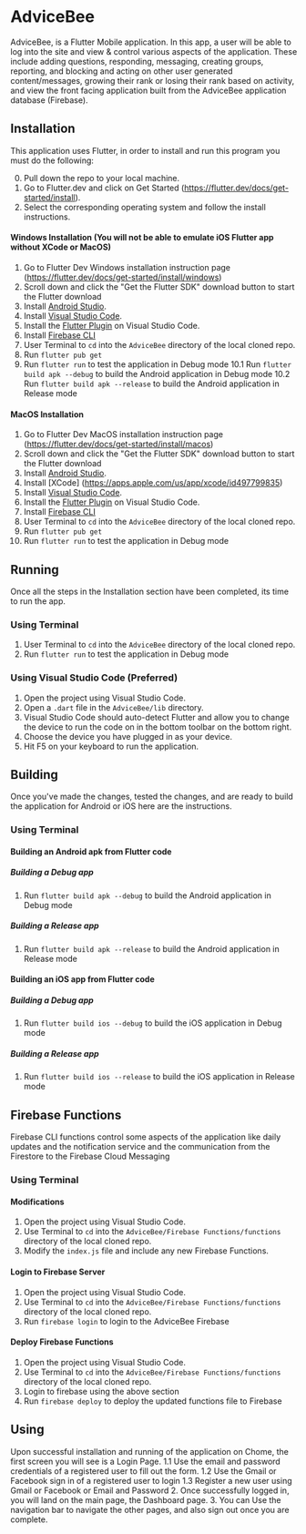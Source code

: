 # AdviceBee


AdviceBee, is a Flutter Mobile application. In this app, a user will be able to log into the site and view & control various aspects of the application. These include adding questions, responding, messaging, creating groups, reporting, and blocking and acting on other user generated content/messages, growing their rank or losing their rank based on activity, and view the front facing application built from the AdviceBee application database (Firebase).

## Installation

This application uses Flutter, in order to install and run this program you must do the following:

0. Pull down the repo to your local machine.
1. Go to Flutter.dev and click on Get Started (https://flutter.dev/docs/get-started/install).
2. Select the corresponding operating system and follow the install instructions.

#### Windows Installation (You will not be able to emulate iOS Flutter app without XCode or MacOS)
1. Go to Flutter Dev Windows installation instruction page (https://flutter.dev/docs/get-started/install/windows)
2. Scroll down and click the "Get the Flutter SDK" download button to start the Flutter download
3. Install [Android Studio](https://developer.android.com/studio).
4. Install [Visual Studio Code](https://code.visualstudio.com/download).
5. Install the [Flutter Plugin](https://flutter.dev/docs/development/tools/vs-code) on Visual Studio Code.
6. Install [Firebase CLI](https://firebase.google.com/docs/cli#install-cli-windows)
7. User Terminal to `cd` into the `AdviceBee`  directory of the local cloned repo.
8. Run `flutter pub get`
9. Run `flutter run` to test the application in Debug mode
10.1 Run `flutter build apk --debug` to build the Android application in Debug mode
10.2 Run `flutter build apk --release` to build the Android application in Release mode

#### MacOS Installation
1. Go to Flutter Dev MacOS installation instruction page (https://flutter.dev/docs/get-started/install/macos)
2. Scroll down and click the "Get the Flutter SDK" download button to start the Flutter download
3. Install [Android Studio](https://developer.android.com/studio).
4. Install [XCode] (https://apps.apple.com/us/app/xcode/id497799835)
5. Install [Visual Studio Code](https://code.visualstudio.com/download).
6. Install the [Flutter Plugin](https://flutter.dev/docs/development/tools/vs-code) on Visual Studio Code.
7. Install [Firebase CLI](https://firebase.google.com/docs/cli#install-cli-mac-linux)
8. User Terminal to `cd` into the `AdviceBee`  directory of the local cloned repo.
9. Run `flutter pub get`
10. Run `flutter run` to test the application in Debug mode

## Running
Once all the steps in the Installation section have been completed, its time to run the app.

### Using Terminal
1. User Terminal to `cd` into the `AdviceBee`  directory of the local cloned repo.
2. Run `flutter run` to test the application in Debug mode

### Using Visual Studio Code (Preferred)
1. Open the project using Visual Studio Code.
2. Open a `.dart` file in the `AdviceBee/lib` directory.
3. Visual Studio Code should auto-detect Flutter and allow you to change the device to run the code on in the bottom toolbar on the bottom right.
4. Choose the device you have plugged in as your device.
5. Hit F5 on your keyboard to run the application.

## Building
Once you've made the changes, tested the changes, and are ready to build the application for Android or iOS here are the instructions.

### Using Terminal
#### Building an Android apk from Flutter code
##### Building a Debug app
1. Run `flutter build apk --debug` to build the Android application in Debug mode
##### Building a Release app
1. Run `flutter build apk --release` to build the Android application in Release mode

#### Building an iOS app from Flutter code
##### Building a Debug app
1. Run `flutter build ios --debug` to build the iOS application in Debug mode
##### Building a Release app
1. Run `flutter build ios --release` to build the iOS application in Release mode

## Firebase Functions
Firebase CLI functions control some aspects of the application like daily updates and the notification service and the communication from the Firestore to the Firebase Cloud Messaging

### Using Terminal
#### Modifications
1. Open the project using Visual Studio Code.
2. Use Terminal to `cd` into the `AdviceBee/Firebase Functions/functions`  directory of the local cloned repo.
3. Modify the `index.js` file and include any new Firebase Functions.
#### Login to Firebase Server
1. Open the project using Visual Studio Code.
2. Use Terminal to `cd` into the `AdviceBee/Firebase Functions/functions`  directory of the local cloned repo.
3. Run `firebase login` to login to the AdviceBee Firebase
#### Deploy Firebase Functions
1. Open the project using Visual Studio Code.
2. Use Terminal to `cd` into the `AdviceBee/Firebase Functions/functions`  directory of the local cloned repo.
3. Login to firebase using the above section
4. Run `firebase deploy` to deploy the updated functions file to Firebase

## Using
Upon successful installation and running of the application on Chome, the first screen you will see is a Login Page.
1.1 Use the email and password credentials of a registered user to fill out the form. 
1.2 Use the Gmail or Facebook sign in of a registered user to login
1.3 Register a new user using Gmail or Facebook or Email and Password
2. Once successfully logged in, you will land on the main page, the Dashboard page.
3. You can Use the navigation bar to navigate the other pages, and also sign out once you are complete.
